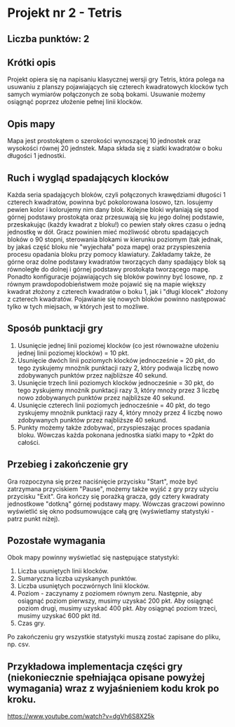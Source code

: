 # Projekt nr 2 - Tetris

## Liczba punktów: 2

## Krótki opis
Projekt opiera się na napisaniu klasycznej wersji gry Tetris, która polega na usuwaniu z planszy pojawiających się czterech kwadratowych klocków tych samych wymiarów połączonych ze sobą bokami. Usuwanie możemy osiągnąć poprzez ułożenie pełnej linii klocków.

## Opis mapy
Mapa jest prostokątem o szerokości wynoszącej 10 jednostek oraz wysokości równej 20 jednstek. Mapa składa się z siatki kwadratów o boku długości 1 jednostki.

## Ruch i wygląd spadających klocków
Każda seria spadających bloków, czyli połączonych krawędziami długości 1 czterech kwadratów, powinna być pokolorowana losowo, tzn. losujemy pewien kolor i kolorujemy nim dany blok. Kolejne bloki wyłaniają się spod górnej podstawy prostokąta oraz przesuwają się ku jego dolnej podstawie, przeskakując (każdy kwadrat z bloku!) co pewien stały okres czasu o jedną jednostkę w dół. Gracz powinien mieć możliwość obrotu spadających bloków o 90 stopni, sterowania blokami w kierunku poziomym (tak jednak, by jakaś część bloku nie "wyjechała" poza mapę) oraz przyspieszenia procesu opadania bloku przy pomocy klawiatury. Zakładamy także, że górne oraz dolne podstawy kwadratów tworzących dany spadający blok są równoległe do dolnej i górnej podstawy prostokąta tworzącego mapę. Ponadto konfiguracje pojawiających się bloków powinny być losowe, np. z równym prawdopodobieństwem może pojawić się na mapie większy kwadrat złożony z czterech kwadratów o boku 1, jak i "długi klocek" złożony z czterech kwadratów. Pojawianie się nowych bloków powinno następować tylko w tych miejsach, w których jest to możliwe.

## Sposób punktacji gry
1. Usunięcie jednej linii poziomej klocków (co jest równoważne ułożeniu jednej linii poziomej klocków) = 10 pkt.
2. Usunięcie dwóch linii poziomych klocków jednocześnie = 20 pkt, do tego zyskujemy mnożnik punktacji razy 2, który podwaja liczbę nowo zdobywanych punktów przez najbliższe 40 sekund.
3. Usunięcie trzech linii poziomych klocków jednocześnie = 30 pkt, do tego zyskujemy mnożnik punktacji razy 3, który mnoży przez 3 liczbę nowo zdobywanych punktów przez najbliższe 40 sekund.
4. Usunięcie czterech linii poziomych jednocześnie = 40 pkt, do tego zyskujemy mnożnik punktacji razy 4, który mnoży przez 4 liczbę nowo zdobywanych punktów przez najbliższe 40 sekund.
5. Punkty możemy także zdobywać, przyspieszając proces spadania bloku. Wówczas każda pokonana jednostka siatki mapy to +2pkt do całości.

## Przebieg i zakończenie gry
Gra rozpoczyna się przez naciśnięcie przycisku "Start", może być zatrzymana przyciskiem "Pause", możemy także wyjść z gry przy użyciu przycisku "Exit". Gra kończy się porażką gracza, gdy cztery kwadraty jednostkowe "dotkną" górnej podstawy mapy. Wówczas graczowi powinno wyświetlić się okno podsumowujące całą grę (wyświetlamy statystyki - patrz punkt niżej).

## Pozostałe wymagania
Obok mapy powinny wyświetlać się następujące statystyki:
1. Liczba usuniętych linii klocków.
2. Sumaryczna liczba uzyskanych punktów.
3. Liczba usuniętych poczwórnych linii klocków.
4. Poziom - zaczynamy z poziomem równym zeru. Następnie, aby osiągnąć poziom pierwszy, musimy uzyskać 200 pkt. Aby osiągnąć poziom drugi, musimy uzyskać 400 pkt. Aby osiągnąć poziom trzeci, musimy uzyskać 600 pkt itd.
5. Czas gry.

Po zakończeniu gry wszystkie statystyki muszą zostać zapisane do pliku, np. csv.

## Przykładowa implementacja części gry (niekoniecznie spełniająca opisane powyżej wymagania) wraz z wyjaśnieniem kodu krok po kroku.
https://www.youtube.com/watch?v=dgVh6S8X25k
